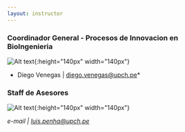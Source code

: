 ```yaml
---
layout: instructor
---
```

### Coordinador General - Procesos de Innovacion en BioIngenieria
![Alt text](){:height="140px" width="140px"}

* Diego Venegas | diego.venegas@upch.pe*
><div style="text-align: justify"> </div>


### Staff de Asesores 
![Alt text](){:height="140px" width="140px"}

*e-mail | luis.penha@upch.pe*
><div style="text-align: justify"> </div> 



